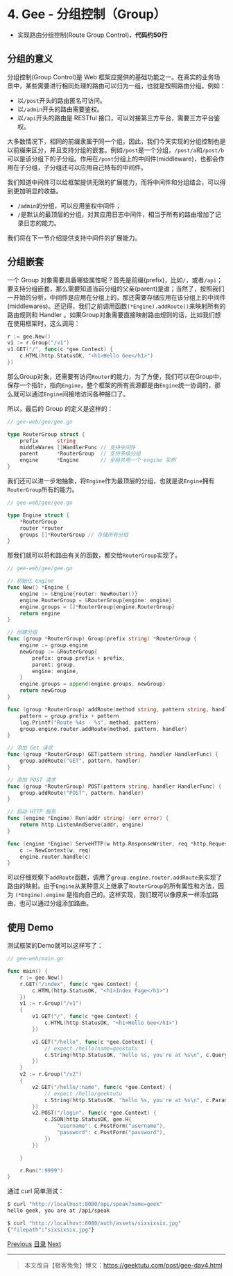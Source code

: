 # 4. Gee - 分组控制（Group）

- 实现路由分组控制(Route Group Control)，**代码约50行**

## 分组的意义

分组控制(Group Control)是 Web 框架应提供的基础功能之一。在真实的业务场景中，某些需要进行相同处理的路由可以归为一组，也就是按照路由分组。例如：

- 以`/post`开头的路由匿名可访问。
- 以`/admin`开头的路由需要鉴权。
- 以`/api`开头的路由是 RESTful 接口，可以对接第三方平台，需要三方平台鉴权。

大多数情况下，相同的前缀隶属于同一个组。因此，我们今天实现的分组控制也是以前缀来区分，并且支持分组的嵌套。例如`/post`是一个分组，`/post/a`和`/post/b`可以是该分组下的子分组。作用在`/post`分组上的中间件(middleware)，也都会作用在子分组，子分组还可以应用自己特有的中间件。

我们知道中间件可以给框架提供无限的扩展能力，而将中间件和分组结合，可以得到更加明显的收益。

- `/admin`的分组，可以应用鉴权中间件；
- `/`是默认的最顶层的分组，对其应用日志中间件，相当于所有的路由增加了记录日志的能力。

我们将在下一节介绍提供支持中间件的扩展能力。

## 分组嵌套

一个 Group 对象需要具备哪些属性呢？首先是前缀(prefix)，比如`/`，或者`/api`；要支持分组嵌套，那么需要知道当前分组的父亲(parent)是谁；当然了，按照我们一开始的分析，中间件是应用在分组上的，那还需要存储应用在该分组上的中间件(middlewares)。还记得，我们之前调用函数`(*Engine).addRoute()`来映射所有的路由规则和 Handler 。如果Group对象需要直接映射路由规则的话，比如我们想在使用框架时，这么调用：

```go
r := gee.New()
v1 := r.Group("/v1")
v1.GET("/", func(c *gee.Context) {
	c.HTML(http.StatusOK, "<h1>Hello Gee</h1>")
})
```

那么Group对象，还需要有访问`Router`的能力，为了方便，我们可以在Group中，保存一个指针，指向`Engine`，整个框架的所有资源都是由`Engine`统一协调的，那么就可以通过`Engine`间接地访问各种接口了。

所以，最后的 Group 的定义是这样的：

```go
// gee-web/gee/gee.go

type RouterGroup struct {
	prefix      string
	middleWares []HandlerFunc // 支持中间件
	parent      *RouterGroup  // 支持多级分组
	engine      *Engine       // 全局共用一个 engine 实例
}
```

我们还可以进一步地抽象，将`Engine`作为最顶层的分组，也就是说`Engine`拥有`RouterGroup`所有的能力。

```go
// gee-web/gee/gee.go

type Engine struct {
	*RouterGroup
	router *router
	groups []*RouterGroup // 存储所有分组
}
```

那我们就可以将和路由有关的函数，都交给`RouterGroup`实现了。

```go
// gee-web/gee/gee.go

// 初始化 engine
func New() *Engine {
	engine := &Engine{router: NewRouter()}
	engine.RouterGroup = &RouterGroup{engine: engine}
	engine.groups = []*RouterGroup{engine.RouterGroup}
	return engine
}

// 创建分组
func (group *RouterGroup) Group(prefix string) *RouterGroup {
	engine := group.engine
	newGroup := &RouterGroup{
		prefix: group.prefix + prefix,
		parent: group,
		engine: engine,
	}
	engine.groups = append(engine.groups, newGroup)
	return newGroup
}

func (group *RouterGroup) addRoute(method string, pattern string, handler HandlerFunc) {
	pattern = group.prefix + pattern
	log.Printf("Route %4s - %s", method, pattern)
	group.engine.router.addRoute(method, pattern, handler)
}

// 添加 Get 请求
func (group *RouterGroup) GET(pattern string, handler HandlerFunc) {
	group.addRoute("GET", pattern, handler)
}

// 添加 POST 请求
func (group *RouterGroup) POST(pattern string, handler HandlerFunc) {
	group.addRoute("POST", pattern, handler)
}

// 启动 HTTP 服务
func (engine *Engine) Run(addr string) (err error) {
	return http.ListenAndServe(addr, engine)
}

func (engine *Engine) ServeHTTP(w http.ResponseWriter, req *http.Request) {
	c := NewContext(w, req)
	engine.router.handle(c)
}
```

可以仔细观察下`addRoute`函数，调用了`group.engine.router.addRoute`来实现了路由的映射。由于`Engine`从某种意义上继承了`RouterGroup`的所有属性和方法，因为 `(*Engine).engine` 是指向自己的。这样实现，我们既可以像原来一样添加路由，也可以通过分组添加路由。

## 使用 Demo

测试框架的Demo就可以这样写了：

```go
// gee-web/main.go

func main() {
	r := gee.New()
	r.GET("/index", func(c *gee.Context) {
		c.HTML(http.StatusOK, "<h1>Index Page</h1>")
	})
	v1 := r.Group("/v1")
	{
		v1.GET("/", func(c *gee.Context) {
			c.HTML(http.StatusOK, "<h1>Hello Gee</h1>")
		})

		v1.GET("/hello", func(c *gee.Context) {
			// expect /hello?name=geektutu
			c.String(http.StatusOK, "hello %s, you're at %s\n", c.Query("name"), c.Path)
		})
	}
	v2 := r.Group("/v2")
	{
		v2.GET("/hello/:name", func(c *gee.Context) {
			// expect /hello/geektutu
			c.String(http.StatusOK, "hello %s, you're at %s\n", c.Param("name"), c.Path)
		})
		v2.POST("/login", func(c *gee.Context) {
			c.JSON(http.StatusOK, gee.H{
				"username": c.PostForm("username"),
				"password": c.PostForm("password"),
			})
		})

	}

	r.Run(":9999")
}
```

通过 curl 简单测试：

```bash
$ curl "http://localhost:8080/api/speak?name=geek"
hello geek, you are at /api/speak

$ curl "http://localhost:8080/auth/assets/sixsixsix.jpg"
{"filepath":"sixsixsix.jpg"}
```



<div class="jump">
	<a href="#/./project/gee-3">Previous</a>
	<a href="#/./docs/go-web">目录</a>
	<a href="#/./project/gee-5">Next</a>
</div>

---


> 本文改自【极客兔兔】博文：https://geektutu.com/post/gee-day4.html